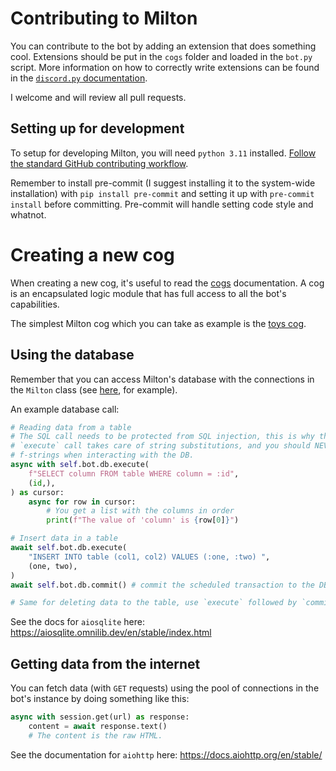 # Contributing to Milton

You can contribute to the bot by adding an extension that does something cool.
Extensions should be put in the `cogs` folder and loaded in the `bot.py` script.
More information on how to correctly write extensions can be found in the [`discord.py` documentation](https://discordpy.readthedocs.io/en/latest/).

I welcome and will review all pull requests. 

## Setting up for development
To setup for developing Milton, you will need `python 3.11` installed. [Follow the standard GitHub contributing workflow](https://docs.github.com/en/get-started/quickstart/contributing-to-projects).

Remember to install pre-commit (I suggest installing it to the system-wide installation) with `pip install pre-commit` and setting it up with `pre-commit install` before committing. Pre-commit will handle setting code style and whatnot.

# Creating a new cog
When creating a new cog, it's useful to read the [cogs](https://discordpy.readthedocs.io/en/stable/ext/commands/cogs.html#ext-commands-cogs) documentation.
A cog is an encapsulated logic module that has full access to all the bot's capabilities.

The simplest Milton cog which you can take as example is the [toys cog](https://github.com/MrHedmad/Milton/blob/main/milton/cogs/toys.py).

## Using the database
Remember that you can access Milton's database with the connections in the `Milton` class (see [here](https://github.com/MrHedmad/Milton/blob/068a0d04db23efdee0a35418231f72be7587a9c2/milton/core/bot.py#L37), for example).

An example database call:
```python
# Reading data from a table
# The SQL call needs to be protected from SQL injection, this is why the 
# `execute` call takes care of string substitutions, and you should NEVER use
# f-strings when interacting with the DB.
async with self.bot.db.execute(
    f"SELECT column FROM table WHERE column = :id",
    (id,),
) as cursor:
    async for row in cursor:
        # You get a list with the columns in order
        print(f"The value of 'column' is {row[0]}")

# Insert data in a table
await self.bot.db.execute(
    "INSERT INTO table (col1, col2) VALUES (:one, :two) ",
    (one, two),
)
await self.bot.db.commit() # commit the scheduled transaction to the DB

# Same for deleting data to the table, use `execute` followed by `commit`
```

See the docs for `aiosqlite` here: https://aiosqlite.omnilib.dev/en/stable/index.html

## Getting data from the internet
You can fetch data (with `GET` requests) using the pool of connections in the
bot's instance by doing something like this:
```python
async with session.get(url) as response:
    content = await response.text()
    # The content is the raw HTML.
```
See the documentation for `aiohttp` here: https://docs.aiohttp.org/en/stable/

